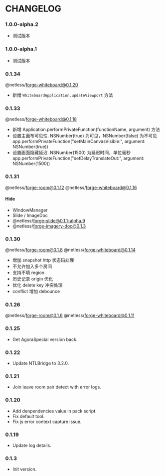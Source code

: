 # CHANGELOG

### 1.0.0-alpha.2

- 测试版本

### 1.0.0-alpha.1

- 测试版本
  
### 0.1.34

@netless/forge-whiteboard@0.1.20

-  新增 `WhiteboardApplication.updateViewport` 方法
 
### 0.1.33

@netless/forge-whiteboard@0.1.18

- 新增 Application.performPrivateFunction(functionName, argument) 方法
- 设置主画布可见性. NSNumber(true) 为可见，NSNumber(false) 为不可见
  app.performPrivateFunction("setMainCanvasVisible:", argument: NSNumber(true))
- 设置画面隐藏延迟. NSNumber(1500) 为延迟时间，单位毫秒
  app.performPrivateFunction("setDelayTranslateOut:", argument: NSNumber(1500))

### 0.1.31

@netless/forge-room@0.1.12
@netless/forge-whiteboard@0.1.16

#### Hide

- WindowManager
- Slide / ImageDoc
- @netless/forge-slide@0.1.1-alpha.9
- @netless/forge-imagery-doc@0.1.3

### 0.1.30

@netless/forge-room@0.1.8
@netless/forge-whiteboard@0.1.14

- 增加 snapshot http 状态码处理
- 不允许加入多个房间
- 支持不填 region
- 历史记录 origin 优化
- 优化 delete key 冲突处理
- conflict 增加 debounce

### 0.1.26

@netless/forge-room@0.1.6
@netless/forge-whiteboard@0.1.11

### 0.1.25

- Get AgoraSpecial version back.

### 0.1.22

- Update NTLBridge to 3.2.0.

### 0.1.21

- Join leave room pair detect with error logs.

### 0.1.20

- Add denpendencies value in pack script.
- Fix default tool.
- Fix js error context capture issue.

### 0.1.19

- Update log details.

### 0.1.3

- Init version.
